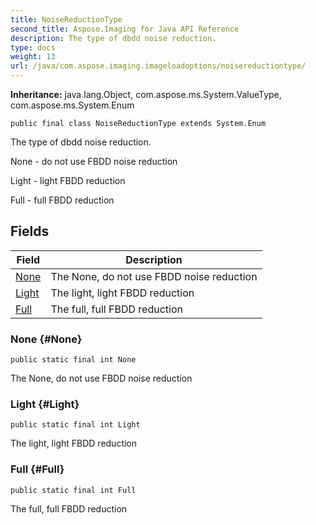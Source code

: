 ```yaml
---
title: NoiseReductionType
second_title: Aspose.Imaging for Java API Reference
description: The type of dbdd noise reduction.
type: docs
weight: 13
url: /java/com.aspose.imaging.imageloadoptions/noisereductiontype/
---
```

**Inheritance:**
java.lang.Object, com.aspose.ms.System.ValueType, com.aspose.ms.System.Enum
```
public final class NoiseReductionType extends System.Enum
```

The type of dbdd noise reduction.

None - do not use FBDD noise reduction

Light - light FBDD reduction

Full - full FBDD reduction
## Fields

| Field | Description |
| --- | --- |
| [None](#None) | The None, do not use FBDD noise reduction |
| [Light](#Light) | The light, light FBDD reduction |
| [Full](#Full) | The full, full FBDD reduction |
### None {#None}
```
public static final int None
```


The None, do not use FBDD noise reduction

### Light {#Light}
```
public static final int Light
```


The light, light FBDD reduction

### Full {#Full}
```
public static final int Full
```


The full, full FBDD reduction

